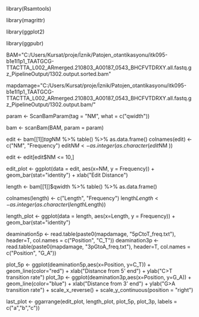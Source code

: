 
library(Rsamtools)

library(magrittr)

library(ggplot2)

library(ggpubr)



BAM="C:/Users/Kursat/proje/İznik/Patojen_otantikasyonu/itk095-b1e1l1p1_TAATGCG-TTACTTA_L002_ARmerged.210803_A00187_0543_BHCFVTDRXY.all.fastq.gz_PipelineOutput/1302.output.sorted.bam"

mapdamage="C:/Users/Kursat/proje/İznik/Patojen_otantikasyonu/itk095-b1e1l1p1_TAATGCG-TTACTTA_L002_ARmerged.210803_A00187_0543_BHCFVTDRXY.all.fastq.gz_PipelineOutput/1302.output.bam/"

param <- ScanBamParam(tag = "NM", what = c("qwidth"))

bam <- scanBam(BAM, param = param)

edit <- bam[[1]]$tag$NM %>% table() %>% as.data.frame()
colnames(edit) <- c("NM", "Frequency")
edit$NM <- as.integer(as.character(edit$NM ))


edit <- edit[edit$NM <= 10,]


edit_plot <- ggplot(data = edit, aes(x=NM, y = Frequency)) + 
  geom_bar(stat="identity") + 
  xlab("Edit Distance")

length <- bam[[1]]$qwidth %>% table() %>% as.data.frame()

colnames(length) <- c("Length", "Frequency")
length$Length <- as.integer(as.character(length$Length))

length_plot <- ggplot(data = length, aes(x=Length, y = Frequency)) + 
  geom_bar(stat="identity") 


deamination5p <- read.table(paste0(mapdamage, "5pCtoT_freq.txt"), header=T, col.names = c("Position", "C_T"))
deamination3p <- read.table(paste0(mapdamage, "3pGtoA_freq.txt"), header=T, col.names = c("Position", "G_A"))

plot_5p <- ggplot(deamination5p,aes(x=Position, y=C_T)) + geom_line(color="red") +  xlab("Distance from 5' end") + ylab("C>T transition rate")
plot_3p <- ggplot(deamination3p,aes(x=Position, y=G_A)) + geom_line(color="blue") +  xlab("Distance from 3' end") + ylab("G>A transition rate") + scale_x_reverse() + 
  scale_y_continuous(position = "right")

last_plot <- ggarrange(edit_plot, length_plot, plot_5p, plot_3p, labels = c("a","b","c"))
